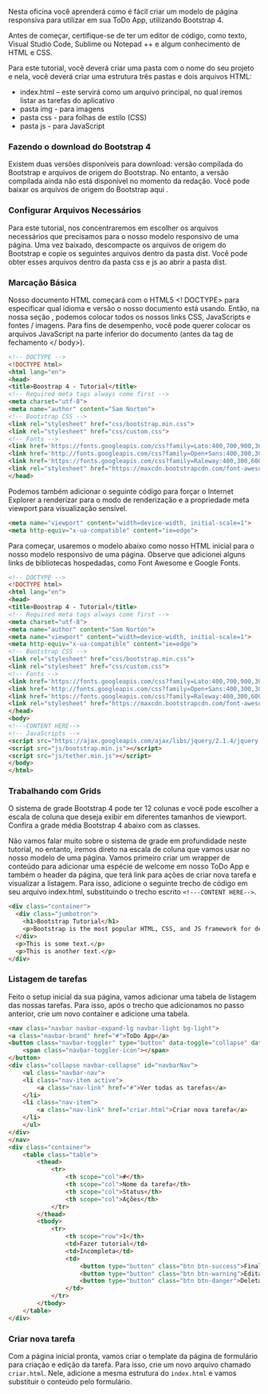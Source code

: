 Nesta oficina você aprenderá como é fácil criar um modelo de página responsiva para utilizar em sua ToDo App, utilizando Bootstrap 4. 

Antes de começar, certifique-se de ter um editor de código, como texto, Visual Studio Code, Sublime ou Notepad ++ e algum conhecimento de HTML e CSS.

Para este tutorial, você deverá criar uma pasta com o nome do seu projeto e nela, você deverá criar uma estrutura três pastas e dois arquivos HTML:

- index.html – este servirá como um arquivo principal, no qual iremos listar as tarefas do aplicativo
- pasta img - para imagens
- pasta css - para folhas de estilo (CSS)
- pasta js - para JavaScript

### Fazendo o download do Bootstrap 4
Existem duas versões disponíveis para download: versão compilada do Bootstrap e arquivos de origem do Bootstrap.
No entanto, a versão compilada ainda não está disponível no momento da redação. Você pode baixar os arquivos de origem do Bootstrap aqui .

### Configurar Arquivos Necessários
Para este tutorial, nos concentraremos em escolher os arquivos necessários que precisamos para o nosso modelo responsivo de uma página.
Uma vez baixado, descompacte os arquivos de origem do Bootstrap e copie os seguintes arquivos dentro da pasta dist. Você pode obter esses arquivos dentro da pasta css e js ao abrir a pasta dist.

### Marcação Básica
Nosso documento HTML começará com o HTML5 <! DOCTYPE> para especificar qual idioma e versão o nosso documento está usando. Então, na nossa seção <head>, podemos colocar todos os nossos links CSS, JavaScripts e fontes / imagens. Para fins de desempenho, você pode querer colocar os arquivos JavaScript na parte inferior do documento (antes da tag de fechamento </ body>). 
```html
<!-- DOCTYPE -->
<!DOCTYPE html>
<html lang="en">
<head>
<title>Boostrap 4 - Tutorial</title>
<!-- Required meta tags always come first -->
<meta charset="utf-8">
<meta name="author" content="Sam Norton">
<!-- Bootstrap CSS -->
<link rel="stylesheet" href="css/bootstrap.min.css">
<link rel="stylesheet" href="css/custom.css">
<!-- Fonts -->
<link href='https://fonts.googleapis.com/css?family=Lato:400,700,900,300' rel='stylesheet' type='text/css'>
<link href='http://fonts.googleapis.com/css?family=Open+Sans:400,300,300italic,400italic,600,600italic,700,700italic,800,800italic' rel='stylesheet' type='text/css'>
<link href='https://fonts.googleapis.com/css?family=Raleway:400,300,600,700,900' rel='stylesheet' type='text/css'>
<link rel="stylesheet" href="https://maxcdn.bootstrapcdn.com/font-awesome/4.4.0/css/font-awesome.min.css">
</head>
```

Podemos também adicionar o seguinte código para forçar o Internet Explorer a renderizar para o modo de renderização e a propriedade meta viewport para visualização sensível.

```html
<meta name="viewport" content="width=device-width, initial-scale=1">
<meta http-equiv="x-ua-compatible" content="ie=edge">
```

Para começar, usaremos o modelo abaixo como nosso HTML inicial para o nosso modelo responsivo de uma página. Observe que adicionei alguns links de bibliotecas hospedadas, como Font Awesome e Google Fonts. 

```html
<!-- DOCTYPE -->
<!DOCTYPE html>
<html lang="en">
<head>
<title>Boostrap 4 - Tutorial</title>
<!-- Required meta tags always come first -->
<meta charset="utf-8">
<meta name="author" content="Sam Norton">
<meta name="viewport" content="width=device-width, initial-scale=1">
<meta http-equiv="x-ua-compatible" content="ie=edge">
<!-- Bootstrap CSS -->
<link rel="stylesheet" href="css/bootstrap.min.css">
<link rel="stylesheet" href="css/custom.css">
<!-- Fonts -->
<link href='https://fonts.googleapis.com/css?family=Lato:400,700,900,300' rel='stylesheet' type='text/css'>
<link href='http://fonts.googleapis.com/css?family=Open+Sans:400,300,300italic,400italic,600,600italic,700,700italic,800,800italic' rel='stylesheet' type='text/css'>
<link href='https://fonts.googleapis.com/css?family=Raleway:400,300,600,700,900' rel='stylesheet' type='text/css'>
<link rel="stylesheet" href="https://maxcdn.bootstrapcdn.com/font-awesome/4.4.0/css/font-awesome.min.css">
</head>
<body>
<!---CONTENT HERE-->
<!-- JavaScripts -->
<script src="https://ajax.googleapis.com/ajax/libs/jquery/2.1.4/jquery.min.js"></script>
<script src="js/bootstrap.min.js"></script>
<script src="js/tether.min.js"></script>
</body>
</html>
```

### Trabalhando com Grids
O sistema de grade Bootstrap 4 pode ter 12 colunas e você pode escolher a escala de coluna que deseja exibir em diferentes tamanhos de viewport. Confira a grade média Bootstrap 4 abaixo com as classes.

Não vamos falar muito sobre o sistema de grade em profundidade neste tutorial, no entanto, iremos direto na escala de coluna que vamos usar no nosso modelo de uma página.
Vamos primeiro criar um wrapper de conteúdo para adicionar uma espécie de welcome em nosso ToDo App e também o header da página, que terá link para ações de criar nova tarefa e visualizar a listagem. Para isso, adicione o seguinte trecho de código em seu arquivo index.html, substituindo o trecho escrito ``<!---CONTENT HERE-->``.

```html
<div class="container">
  <div class="jumbotron">
    <h1>Bootstrap Tutorial</h1>      
    <p>Bootstrap is the most popular HTML, CSS, and JS framework for developing responsive, mobile-first projects on the web.</p>
  </div>
  <p>This is some text.</p>      
  <p>This is another text.</p>      
</div>
```

### Listagem de tarefas
Feito o setup inicial da sua página, vamos adicionar uma tabela de listagem das nossas tarefas. Para isso, após o trecho que adicionamos no passo anterior, crie um novo container e adicione uma tabela.

```html
<nav class="navbar navbar-expand-lg navbar-light bg-light">
<a class="navbar-brand" href="#">ToDo App</a>
<button class="navbar-toggler" type="button" data-toggle="collapse" data-target="#navbarNav" aria-controls="navbarNav" aria-expanded="false" aria-label="Toggle navigation">
    <span class="navbar-toggler-icon"></span>
</button>
<div class="collapse navbar-collapse" id="navbarNav">
    <ul class="navbar-nav">
    <li class="nav-item active">
        <a class="nav-link" href="#">Ver todas as tarefas</a>
    </li>
    <li class="nav-item">
        <a class="nav-link" href="criar.html">Criar nova tarefa</a>
    </li>        
    </ul>
</div>
</nav>
<div class="container">
    <table class="table">
        <thead>
            <tr>
                <th scope="col">#</th>
                <th scope="col">Nome da tarefa</th>
                <th scope="col">Status</th>
                <th scope="col">Ações</th>
            </tr>
        </thead>
        <tbody>
            <tr>
                <th scope="row">1</th>
                <td>Fazer tutorial</td>
                <td>Incompleta</td>
                <td>
                    <button type="button" class="btn btn-success">Finalizar</button>
                    <button type="button" class="btn btn-warning">Editar</button>
                    <button type="button" class="btn btn-danger">Deletar</button>
                </td>
            </tr>
        </tbody>
    </table>
</div>
```

### Criar nova tarefa
Com a página inicial pronta, vamos criar o template da página de formulário para criação e edição da tarefa. Para isso, crie um novo arquivo chamado ``criar.html``. Nele, adicione a mesma estrutura do ``index.html`` e vamos substituir o conteúdo pelo formulário.
